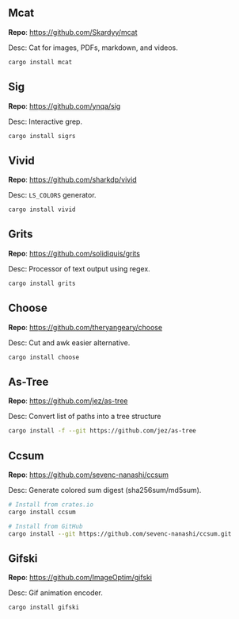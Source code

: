 
## Mcat

**Repo**: https://github.com/Skardyy/mcat

Desc: Cat for images, PDFs, markdown, and videos.

```bash
cargo install mcat
```

## Sig

**Repo**: https://github.com/ynqa/sig

Desc: Interactive grep.

```bash
cargo install sigrs
```

## Vivid

**Repo**: https://github.com/sharkdp/vivid

Desc: `LS_COLORS` generator.

```bash
cargo install vivid
```


## Grits

**Repo**: https://github.com/solidiquis/grits

Desc: Processor of text output using regex.

```bash
cargo install grits
```

## Choose

**Repo**: https://github.com/theryangeary/choose

Desc: Cut and awk easier alternative.

```bash
cargo install choose
```

## As-Tree

**Repo**: https://github.com/jez/as-tree

Desc: Convert list of paths into a tree structure

```bash
cargo install -f --git https://github.com/jez/as-tree
```

## Ccsum

**Repo**: https://github.com/sevenc-nanashi/ccsum

Desc: Generate colored sum digest (sha256sum/md5sum).

```bash
# Install from crates.io
cargo install ccsum

# Install from GitHub
cargo install --git https://github.com/sevenc-nanashi/ccsum.git
```

## Gifski

**Repo**: https://github.com/ImageOptim/gifski

Desc: Gif animation encoder.

```bash
cargo install gifski
```
